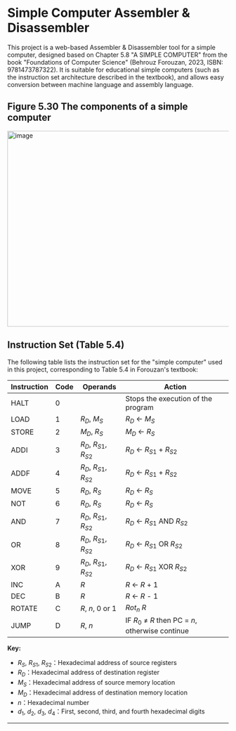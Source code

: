 # Simple Computer Assembler & Disassembler

This project is a web-based Assembler & Disassembler tool for a simple computer, designed based on Chapter 5.8 "A SIMPLE COMPUTER" from the book "Foundations of Computer Science" (Behrouz Forouzan, 2023, ISBN: 9781473787322). It is suitable for educational simple computers (such as the instruction set architecture described in the textbook), and allows easy conversion between machine language and assembly language.

## Figure 5.30 The components of a simple computer
<img width="639" height="446" alt="image" src="https://github.com/user-attachments/assets/aad58024-8a9c-40e9-843e-5c0d5dd30855" />

## Instruction Set (Table 5.4)

The following table lists the instruction set for the "simple computer" used in this project, corresponding to Table 5.4 in Forouzan's textbook:


| Instruction | Code | Operands                  | Action                                              |
|-------------|------|---------------------------|-----------------------------------------------------|
| HALT        | 0    |                           | Stops the execution of the program                  |
| LOAD        | 1    | $R_D$, $M_S$              | $R_D$ ← $M_S$                                       |
| STORE       | 2    | $M_D$, $R_S$              | $M_D$ ← $R_S$                                       |
| ADDI        | 3    | $R_D$, $R_{S1}$, $R_{S2}$ | $R_D$ ← $R_{S1}$ + $R_{S2}$                         |
| ADDF        | 4    | $R_D$, $R_{S1}$, $R_{S2}$ | $R_D$ ← $R_{S1}$ + $R_{S2}$                         |
| MOVE        | 5    | $R_D$, $R_S$              | $R_D$ ← $R_S$                                       |
| NOT         | 6    | $R_D$, $R_S$              | $R_D$ ← $R_S$                                       |
| AND         | 7    | $R_D$, $R_{S1}$, $R_{S2}$ | $R_D$ ← $R_{S1}$ AND $R_{S2}$                       |
| OR          | 8    | $R_D$, $R_{S1}$, $R_{S2}$ | $R_D$ ← $R_{S1}$ OR $R_{S2}$                        |
| XOR         | 9    | $R_D$, $R_{S1}$, $R_{S2}$ | $R_D$ ← $R_{S1}$ XOR $R_{S2}$                       |
| INC         | A    | $R$                       | $R$ ← $R$ + 1                                       |
| DEC         | B    | $R$                       | $R$ ← $R$ - 1                                       |
| ROTATE      | C    | $R$, $n$, 0 or 1          | $Rot_n$ $R$                                         |
| JUMP        | D    | $R$, $n$                  | IF $R_0$ ≠ $R$ then PC = $n$, otherwise continue    |

**Key:**
- $R_S$, $R_{S1}$, $R_{S2}$：Hexadecimal address of source registers
- $R_D$：Hexadecimal address of destination register
- $M_S$：Hexadecimal address of source memory location
- $M_D$：Hexadecimal address of destination memory location
- $n$：Hexadecimal number
- $d_1$, $d_2$, $d_3$, $d_4$：First, second, third, and fourth hexadecimal digits

---
